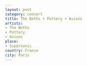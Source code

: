 ```yaml
---
layout: post
category: concert
title: The Beths + Pottery + Avions
artists: 
- The Beths
- Pottery
- Avions
place: 
- Supersonic
country: France
city: Paris
---
```


